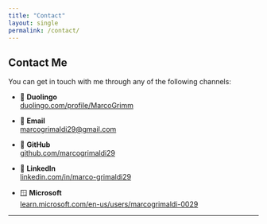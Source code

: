 ```yaml
---
title: "Contact"
layout: single
permalink: /contact/
---
```


## Contact Me

You can get in touch with me through any of the following channels:

* 🦉 **Duolingo**  
[duolingo.com/profile/MarcoGrimm](https://www.duolingo.com/profile/MarcoGrimm)

* 📧 **Email**  
[marcogrimaldi29@gmail.com](mailto:marcogrimaldi29@gmail.com)  

* 🐙 **GitHub**  
[github.com/marcogrimaldi29](https://github.com/marcogrimaldi29)  

* 💼 **LinkedIn**  
[linkedin.com/in/marco-grimaldi29](https://www.linkedin.com/in/marco-grimaldi29/)  

* 🪟 **Microsoft**  
[learn.microsoft.com/en-us/users/marcogrimaldi-0029](https://learn.microsoft.com/en-us/users/marcogrimaldi-0029/)

---

